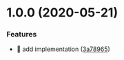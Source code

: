 # 1.0.0 (2020-05-21)


### Features

* 🎸 add implementation ([3a78965](https://github.com/suin/gatsby-source-esa/commit/3a78965530d08af4a9771f206b82bff4148bcb48))
